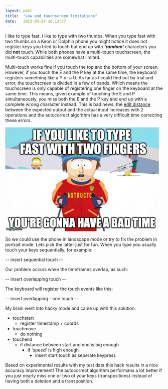 ```yaml
---
layout: post
title:  "Low end touchscreen limitations"
date:   2015-03-24 16:13:57
---
```


I like to type fast. I like to type with two thumbs. When you type fast with two thumbs on a Keon or Dolphin phone you might notice it does not register keys you tried to touch but end up with ***'random'*** characters you did **not** touch. While both phones have a multi-touch touchscreen, the multi-touch capabilities are somewhat limited.

Multi-touch works fine if you touch the top and the bottom of your screen. However, if you touch the E and the P key at the same time, the keyboard registers something like a Y or a U. As far as I could find out by trial and error, the touchscreen is divided in a few of bands. Which means the touchscreen is only capable of registering one finger on the keyboard at the same time. This means, given example of touching the E and P simultaneously, you miss both the E and the P key and end up with a complete wrong character instead. This is bad news, the [edit distance][editdistance] between the expected output and the actual input increases with 2 operations and the autocorrect algorithm has a very difficult time correcting these errors. 

![Y U NO type slow](/assets/badtime.jpg)

So we could use the phone in landscape mode or try to fix the problem in portrait mode. Lets pick the latter just for fun.
When you type you usually touch your keys sequentially, for example:

-- insert sequential touch --

Our problem occurs when the timeframes overlap, as such:

-- insert overlapping touch --

The keyboard will register the touch events like this:

-- insert overlapping - one touch --

My brain went into hacky mode and came up with this solution:

* touchstart 
	* register timestamp + coords
* touchmove 
	* do nothing
* touchend 
	* if distance between start and end is big enough
		* if 'speed' is high enough
			* insert start touch as seperate keypress

Based on experimental results with my test data this hack results in a nice accuracy improvement!
The autocorrect algorithm performans a lot better if you just nearly miss one or two of your keys (transpositions) instead of having both a deletion and a transposition.

[editdistance]: http://en.wikipedia.org/wiki/Edit_distance